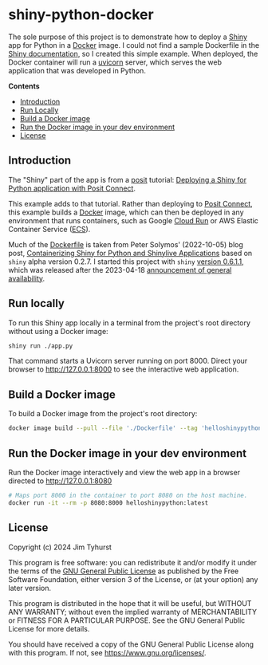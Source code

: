 # shiny-python-docker

The sole purpose of this project is to demonstrate how to deploy a [Shiny](https://shiny.posit.co/) app for Python in a [Docker](https://www.docker.com/) image. I could not find a sample Dockerfile in the [Shiny documentation](https://shiny.posit.co/py/docs/overview.html), so I created this simple example. When deployed, the Docker container will run a [uvicorn](https://www.uvicorn.org/) server, which serves the web application that was developed in Python.

**Contents**

- [Introduction](#introduction)
- [Run Locally](#run-locally)
- [Build a Docker image](#build-a-docker-image)
- [Run the Docker image in your dev environment](#run-the-docker-image-in-your-dev-environment)
- [License](#license)

## Introduction

The "Shiny" part of the app is from a [posit](https://posit.co/) tutorial:
[Deploying a Shiny for Python application with Posit Connect](https://posit.co/blog/deploying-a-shiny-for-python-application-with-posit-connect/).

This example adds to that tutorial. Rather than deploying to
[Posit Connect](https://posit.co/products/enterprise/connect/),
this example builds a [Docker](https://www.docker.com/) image,
which can then be deployed in any environment that runs containers,
such as Google [Cloud Run](https://cloud.google.com/run) or
AWS Elastic Container Service ([ECS](https://aws.amazon.com/ecs/)).

Much of the [Dockerfile](./Dockerfile) is taken from Peter Solymos' (2022-10-05) blog post, [Containerizing Shiny for Python and Shinylive Applications](https://hosting.analythium.io/containerizing-shiny-for-python-and-shinylive-applications/) based on `shiny` alpha version 0.2.7. I started this project with `shiny` [version 0.6.1.1](https://pypi.org/project/shiny/), which was released after the 2023-04-18 [announcement of general availability](https://shiny.posit.co/blog/posts/shiny-python-general-availability/).

## Run locally

To run this Shiny app locally in a terminal from the project's root directory
without using a Docker image:

```bash
shiny run ./app.py
```

That command starts a Uvicorn server running on port 8000.
Direct your browser to http://127.0.0.1:8000 to see the interactive web application.

## Build a Docker image

To build a Docker image from the project's root directory:

```bash
docker image build --pull --file './Dockerfile' --tag 'helloshinypython:latest' .
```

## Run the Docker image in your dev environment

Run the Docker image interactively and view the web app in a browser directed to http://127.0.0.1:8080

```bash
# Maps port 8000 in the container to port 8080 on the host machine.
docker run -it --rm -p 8080:8000 helloshinypython:latest
```

## License

Copyright (c) 2024 Jim Tyhurst

This program is free software: you can redistribute it and/or modify
it under the terms of the
[GNU General Public License](https://www.gnu.org/licenses/)
as published by the Free Software Foundation, either version 3 of the License,
or (at your option) any later version.

This program is distributed in the hope that it will be useful,
but WITHOUT ANY WARRANTY; without even the implied warranty of
MERCHANTABILITY or FITNESS FOR A PARTICULAR PURPOSE. See the
GNU General Public License for more details.

You should have received a copy of the GNU General Public License
along with this program. If not, see <https://www.gnu.org/licenses/>.
